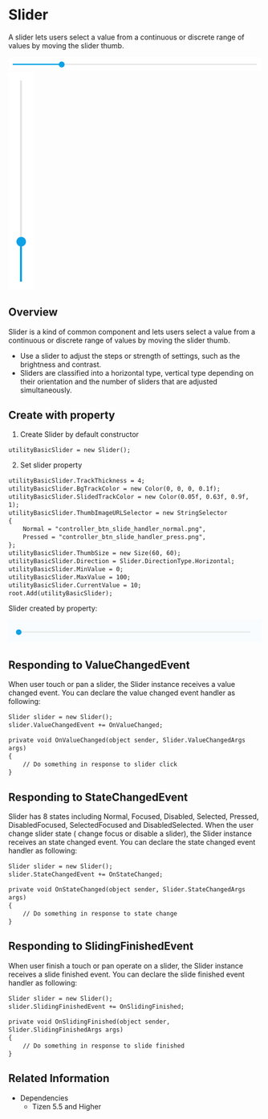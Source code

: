 # Slider
A slider lets users select a value from a continuous or discrete range of values by moving the slider thumb.

![Slider](./media/slider.png) ![Slider](./media/slider2.png)

## Overview
Slider is a kind of common component and lets users select a value from a continuous or discrete range of values by moving the slider thumb.

- Use a slider to adjust the steps or strength of settings, such as the brightness and contrast.
- Sliders are classified into a horizontal type, vertical type depending on their orientation and the number of sliders that are adjusted simultaneously.

## Create with property
1. Create Slider by default constructor

~~~{.cs}
utilityBasicSlider = new Slider();
~~~

2. Set slider property

~~~{.cs}
utilityBasicSlider.TrackThickness = 4;
utilityBasicSlider.BgTrackColor = new Color(0, 0, 0, 0.1f);
utilityBasicSlider.SlidedTrackColor = new Color(0.05f, 0.63f, 0.9f, 1);
utilityBasicSlider.ThumbImageURLSelector = new StringSelector
{
    Normal = "controller_btn_slide_handler_normal.png",
    Pressed = "controller_btn_slide_handler_press.png",
};
utilityBasicSlider.ThumbSize = new Size(60, 60);
utilityBasicSlider.Direction = Slider.DirectionType.Horizontal;
utilityBasicSlider.MinValue = 0;
utilityBasicSlider.MaxValue = 100;
utilityBasicSlider.CurrentValue = 10;
root.Add(utilityBasicSlider);
~~~

Slider created by property:

![Slider](./media/slider.gif)

## Responding to ValueChangedEvent
When user touch or pan a slider, the Slider instance receives a value changed event.
You can declare the value changed event handler as following:

~~~{.cs}
Slider slider = new Slider();
slider.ValueChangedEvent += OnValueChanged;
~~~

~~~{.cs}
private void OnValueChanged(object sender, Slider.ValueChangedArgs args)
{
    // Do something in response to slider click
}
~~~

## Responding to StateChangedEvent
Slider has 8 states including Normal, Focused, Disabled, Selected, Pressed, DisabledFocused, SelectedFocused and DisabledSelected.
When the user change slider state ( change focus or disable a slider), the Slider instance receives an state changed event. You can declare the state changed event handler as following:

~~~{.cs}
Slider slider = new Slider();
slider.StateChangedEvent += OnStateChanged;
~~~

~~~{.cs}
private void OnStateChanged(object sender, Slider.StateChangedArgs args)
{
    // Do something in response to state change
}
~~~

## Responding to SlidingFinishedEvent
When user finish a touch or pan operate on a slider, the Slider instance receives a slide finished event. You can declare the slide finished event handler as following:

~~~{.cs}
Slider slider = new Slider();
slider.SlidingFinishedEvent += OnSlidingFinished;
~~~

~~~{.cs}
private void OnSlidingFinished(object sender, Slider.SlidingFinishedArgs args)
{
    // Do something in response to slide finished
}
~~~

## Related Information
- Dependencies
  -   Tizen 5.5 and Higher